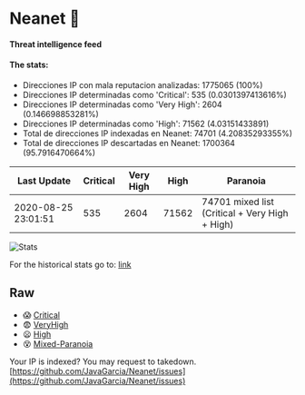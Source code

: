 # Neanet :hocho:
#### Threat intelligence feed
#### The stats:

- Direcciones IP con mala reputacion analizadas: 1775065 (100%)
- Direcciones IP determinadas como 'Critical':  535 (0.0301397413616%)
- Direcciones IP determinadas como 'Very High':  2604 (0.146698853281%)
- Direcciones IP determinadas como 'High':  71562 (4.03151433891)
- Total de direcciones IP indexadas en Neanet:  74701 (4.20835293355%)
- Total de direcciones IP descartadas en Neanet:  1700364 (95.7916470664%)

| Last Update | Critical | Very High | High | Paranoia |
| --- | --- | --- | --- | --- |
| 2020-08-25 23:01:51 | 535 | 2604 | 71562 | 74701 mixed list (Critical + Very High + High)|

![Stats](https://docs.google.com/spreadsheets/d/e/2PACX-1vSnaNMIXVabIpDJjufMlzH7poXnshF3mgd8Is1g9ytUEzVsP5my4Trn8f-xkoLLQ38xpL3HtmUexLo6/pubchart?oid=501124687&format=image)

For the historical stats go to: [link](/stats.csv)
## Raw
- :scream: [Critical](https://raw.githubusercontent.com/JavaGarcia/Neanet/master/blacklists/neanet_critical.txt)
- :fearful: [VeryHigh](https://raw.githubusercontent.com/JavaGarcia/Neanet/master/blacklists/neanet_veryHigh.txtt)
- :frowning: [High](https://raw.githubusercontent.com/JavaGarcia/Neanet/master/blacklists/neanet_high.txt)
- :dizzy_face: [Mixed-Paranoia](https://raw.githubusercontent.com/JavaGarcia/Neanet/master/blacklists/neanet_all.txt)


Your IP is indexed? You may request to takedown. [https://github.com/JavaGarcia/Neanet/issues](https://github.com/JavaGarcia/Neanet/issues)






























































































































































































































































































































































































































































